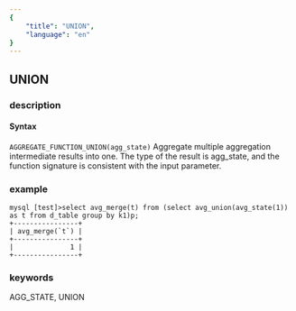 ```yaml
---
{
    "title": "UNION",
    "language": "en"
}
---
```


<!-- 
Licensed to the Apache Software Foundation (ASF) under one
or more contributor license agreements.  See the NOTICE file
distributed with this work for additional information
regarding copyright ownership.  The ASF licenses this file
to you under the Apache License, Version 2.0 (the
"License"); you may not use this file except in compliance
with the License.  You may obtain a copy of the License at

  http://www.apache.org/licenses/LICENSE-2.0

Unless required by applicable law or agreed to in writing,
software distributed under the License is distributed on an
"AS IS" BASIS, WITHOUT WARRANTIES OR CONDITIONS OF ANY
KIND, either express or implied.  See the License for the
specific language governing permissions and limitations
under the License.
-->

## UNION

<version since="2.0.0">
</version>


### description
#### Syntax

`AGGREGATE_FUNCTION_UNION(agg_state)`
Aggregate multiple aggregation intermediate results into one.
The type of the result is agg_state, and the function signature is consistent with the input parameter.

### example
```
mysql [test]>select avg_merge(t) from (select avg_union(avg_state(1)) as t from d_table group by k1)p;
+----------------+
| avg_merge(`t`) |
+----------------+
|              1 |
+----------------+
```
### keywords
AGG_STATE, UNION
